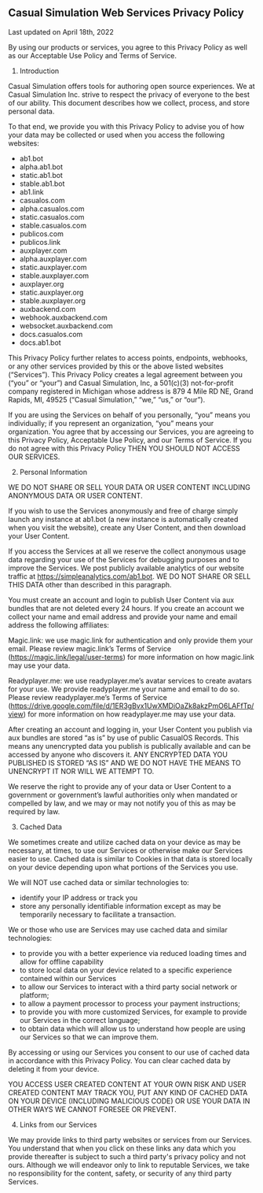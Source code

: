 ﻿## Casual Simulation Web Services Privacy Policy

Last updated on April 18th, 2022

By using our products or services, you agree to this Privacy Policy as well as our Acceptable Use Policy and Terms of Service.

1. Introduction

Casual Simulation offers tools for authoring open source experiences. We at Casual Simulation Inc. strive to respect the privacy of everyone to the best of our ability. This document describes how we collect, process, and store personal data.

To that end, we provide you with this Privacy Policy to advise you of how your data may be collected or used when you access the following websites:

-   ab1.bot
-   alpha.ab1.bot
-   static.ab1.bot
-   stable.ab1.bot
-   ab1.link
-   casualos.com
-   alpha.casualos.com
-   static.casualos.com
-   stable.casualos.com
-   publicos.com
-   publicos.link
-   auxplayer.com
-   alpha.auxplayer.com
-   static.auxplayer.com
-   stable.auxplayer.com
-   auxplayer.org
-   static.auxplayer.org
-   stable.auxplayer.org
-   auxbackend.com
-   webhook.auxbackend.com
-   websocket.auxbackend.com
-   docs.casualos.com
-   docs.ab1.bot

This Privacy Policy further relates to access points, endpoints, webhooks, or any other services provided by this or the above listed websites (“Services”). This Privacy Policy creates a legal agreement between you (“you” or “your”) and Casual Simulation, Inc, a 501(c)(3) not-for-profit company registered in Michigan whose address is 879 4 Mile RD NE, Grand Rapids, MI, 49525 (“Casual Simulation,” “we,” “us,” or “our”).

If you are using the Services on behalf of you personally, “you” means you individually; if you represent an organization, “you” means your organization. You agree that by accessing our Services, you are agreeing to this Privacy Policy, Acceptable Use Policy, and our Terms of Service. If you do not agree with this Privacy Policy THEN YOU SHOULD NOT ACCESS OUR SERVICES.

2. Personal Information

WE DO NOT SHARE OR SELL YOUR DATA OR USER CONTENT INCLUDING ANONYMOUS DATA OR USER CONTENT.

If you wish to use the Services anonymously and free of charge simply launch any instance at ab1.bot (a new instance is automatically created when you visit the website), create any User Content, and then download your User Content.

If you access the Services at all we reserve the collect anonymous usage data regarding your use of the Services for debugging purposes and to improve the Services. We post publicly available analytics of our website traffic at https://simpleanalytics.com/ab1.bot. WE DO NOT SHARE OR SELL THIS DATA other than described in this paragraph.

You must create an account and login to publish User Content via aux bundles that are not deleted every 24 hours. If you create an account we collect your name and email address and provide your name and email address the following affiliates:

Magic.link: we use magic.link for authentication and only provide them your email. Please review magic.link’s Terms of Service (https://magic.link/legal/user-terms) for more information on how magic.link may use your data.

Readyplayer.me: we use readyplayer.me’s avatar services to create avatars for your use. We provide readyplayer.me your name and email to do so. Please review readyplayer.me’s Terms of Service (https://drive.google.com/file/d/1ER3gBvx1UwXMDiOaZk8akzPmO6LAFfTp/view) for more information on how readyplayer.me may use your data.

After creating an account and logging in, your User Content you publish via aux bundles are stored “as is” by use of public CasualOS Records. This means any unencrypted data you publish is publically available and can be accessed by anyone who discovers it. ANY ENCRYPTED DATA YOU PUBLISHED IS STORED “AS IS” AND WE DO NOT HAVE THE MEANS TO UNENCRYPT IT NOR WILL WE ATTEMPT TO.

We reserve the right to provide any of your data or User Content to a government or government’s lawful authorities only when mandated or compelled by law, and we may or may not notify you of this as may be required by law.

3. Cached Data

We sometimes create and utilize cached data on your device as may be necessary, at times, to use our Services or otherwise make our Services easier to use. Cached data is similar to Cookies in that data is stored locally on your device depending upon what portions of the Services you use.

We will NOT use cached data or similar technologies to:

-   identify your IP address or track you
-   store any personally identifiable information except as may be temporarily necessary to facilitate a transaction.

We or those who use are Services may use cached data and similar technologies:

-   to provide you with a better experience via reduced loading times and allow for offline capability
-   to store local data on your device related to a specific experience contained within our Services
-   to allow our Services to interact with a third party social network or platform;
-   to allow a payment processor to process your payment instructions;
-   to provide you with more customized Services, for example to provide our Services in the correct language;
-   to obtain data which will allow us to understand how people are using our Services so that we can improve them.

By accessing or using our Services you consent to our use of cached data in accordance with this Privacy Policy. You can clear cached data by deleting it from your device.

YOU ACCESS USER CREATED CONTENT AT YOUR OWN RISK AND USER CREATED CONTENT MAY TRACK YOU, PUT ANY KIND OF CACHED DATA ON YOUR DEVICE (INCLUDING MALICIOUS CODE) OR USE YOUR DATA IN OTHER WAYS WE CANNOT FORESEE OR PREVENT.

4. Links from our Services

We may provide links to third party websites or services from our Services. You understand that when you click on these links any data which you provide thereafter is subject to such a third party's privacy policy and not ours. Although we will endeavor only to link to reputable Services, we take no responsibility for the content, safety, or security of any third party Services.
